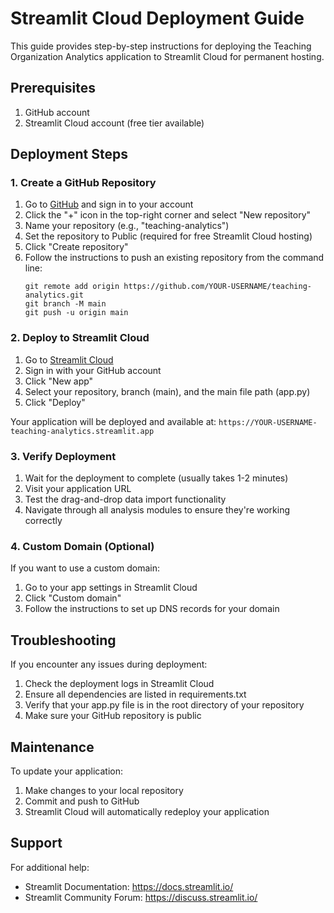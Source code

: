 # Streamlit Cloud Deployment Guide

This guide provides step-by-step instructions for deploying the Teaching Organization Analytics application to Streamlit Cloud for permanent hosting.

## Prerequisites

1. GitHub account
2. Streamlit Cloud account (free tier available)

## Deployment Steps

### 1. Create a GitHub Repository

1. Go to [GitHub](https://github.com) and sign in to your account
2. Click the "+" icon in the top-right corner and select "New repository"
3. Name your repository (e.g., "teaching-analytics")
4. Set the repository to Public (required for free Streamlit Cloud hosting)
5. Click "Create repository"
6. Follow the instructions to push an existing repository from the command line:
   ```
   git remote add origin https://github.com/YOUR-USERNAME/teaching-analytics.git
   git branch -M main
   git push -u origin main
   ```

### 2. Deploy to Streamlit Cloud

1. Go to [Streamlit Cloud](https://streamlit.io/cloud)
2. Sign in with your GitHub account
3. Click "New app"
4. Select your repository, branch (main), and the main file path (app.py)
5. Click "Deploy"

Your application will be deployed and available at:
`https://YOUR-USERNAME-teaching-analytics.streamlit.app`

### 3. Verify Deployment

1. Wait for the deployment to complete (usually takes 1-2 minutes)
2. Visit your application URL
3. Test the drag-and-drop data import functionality
4. Navigate through all analysis modules to ensure they're working correctly

### 4. Custom Domain (Optional)

If you want to use a custom domain:

1. Go to your app settings in Streamlit Cloud
2. Click "Custom domain"
3. Follow the instructions to set up DNS records for your domain

## Troubleshooting

If you encounter any issues during deployment:

1. Check the deployment logs in Streamlit Cloud
2. Ensure all dependencies are listed in requirements.txt
3. Verify that your app.py file is in the root directory of your repository
4. Make sure your GitHub repository is public

## Maintenance

To update your application:

1. Make changes to your local repository
2. Commit and push to GitHub
3. Streamlit Cloud will automatically redeploy your application

## Support

For additional help:
- Streamlit Documentation: https://docs.streamlit.io/
- Streamlit Community Forum: https://discuss.streamlit.io/
